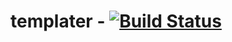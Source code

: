 # templater - [![Build Status](https://ci.matse.work/api/badges/matse/templater/status.svg?ref=refs/heads/main)](https://ci.matse.work/matse/templater)